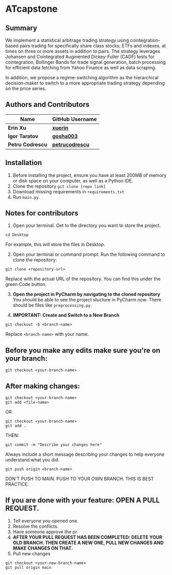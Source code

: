 # ATcapstone

## Summary
We implement a statistical arbitrage trading strategy using cointegration-based pairs trading for specifically share class stocks; ETFs and indexes, at times on three or more assets in addition to pairs. The strategy leverages Johansen and Cointegrated Augmented Dickey-Fuller (CADF) tests for cointegration, Bollinger Bands for trade signal generation, batch processing for efficient data fetching from Yahoo Finance as well as data scraping.

In addition, we propose a regime-switching algorithm as the hierarchical decision-maker to switch to a more appropriate trading strategy depending on the price series. 

## **Authors and Contributors**
| Name                     | GitHub Username          |
|---------------------------|--------------------------|
| **Erin Xu**     | [**xuerin**](https://github.com/xuerin)          |
| **Igor Taratov**          | [**gosha003**](https://github.com/gosha003)        |
| **Petru Codrescu**| [**petrucodrescu**](https://github.com/petrucodrescu)|

## Installation
1. Before installing the project, ensure you have at least 200MB of memory or disk space on your computer, as well as a Python IDE.
2. Clone the repository `git clone [repo link]`
3. Download missing requirements in `requirements.txt`
4. Run `main.py`.


## Notes for contributors
1. Open your terminal. Get to the directory you want to store the project.
```
cd Desktop
```
For example, this will store the files in Desktop.

2. Open your terminal or command prompt. Run the following command to clone the repository:
```
git clone <repository-url>
```
Replace <repository-url> with the actual URL of the repository. You can find this under the green Code button. 

3. **Open the project in PyCharm by navigating to the cloned repository**\
  You should be able to see the project stucture in PyCharm now. There should be files like `preprocessing.py`. 

5. **IMPORTANT: Create and Switch to a New Branch**
```
git checkout -b <branch-name>
```
Replace `<branch-name>` with your name.

## Before you make any edits make sure you're on your branch:
```
git checkout <your-branch-name>
```

## After making changes:
```
git checkout <your-branch-name>
git add <file-name>
```
OR 
```
git checkout <your-branch-name>
git add .
```
THEN:
```
git commit -m "Describe your changes here"
```
Always include a short message describing your changes to help everyone understand what you did. 
```
git push origin <branch-name>
```
DON'T PUSH TO MAIN. PUSH TO YOUR OWN BRANCH. THIS IS BEST PRACTICE.

## If you are done with your feature: OPEN A PULL REQUEST.
1. Tell everyone you opened one.
2. Resolve the conflicts.
3. Have someone approve the pr.
4. **AFTER YOUR PULL REQUEST HAS BEEN COMPLETED: DELETE YOUR OLD BRANCH. THEN CREATE A NEW ONE, PULL NEW CHANGES AND MAKE CHANGES ON THAT.**
5. Pull new changes
```
git checkout <your-new-branch-name>
git pull origin main
```


